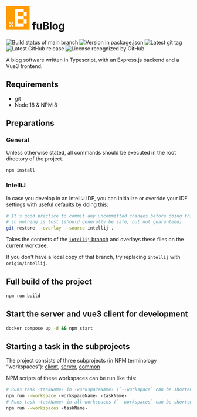 # ![fumiX blog icon](./client/src/assets/favicon/favicon.svg) fuBlog
![Build status of main branch](https://img.shields.io/github/actions/workflow/status/FumiX/fuBlog/build.yml?style=flat-square&branch=main)
![Version in package.json](https://img.shields.io/github/package-json/v/FumiX/fuBlog?style=flat-square&label=package.json)
![Latest git tag](https://img.shields.io/github/v/tag/FumiX/fuBlog?style=flat-square&include_prereleases&sort=semver&label=git%20tag)
![Latest GitHub release](https://img.shields.io/github/v/release/FumiX/fuBlog?style=flat-square&include_prereleases&sort=semver&label=GitHub%20release)
![License recognized by GitHub](https://img.shields.io/github/license/FumiX/fuBlog?style=flat-square)


A blog software written in Typescript, with an Express.js backend and a Vue3 frontend.

## Requirements
* git
* Node 18 & NPM 8

## Preparations

### General

Unless otherwise stated, all commands should be executed in the
root directory of the project.


```bash
npm install
```

### IntelliJ

In case you develop in an IntelliJ IDE, you can initialize or override your IDE settings
with useful defaults by doing this:
```bash
# It's good practice to commit any uncommitted changes before doing this,
# so nothing is lost (should generally be safe, but not guaranteed)
git restore --overlay --source intellij .
```
Takes the contents of the [`intellij` branch](https://github.com/fumiX/fuBlog/tree/intellij)
and overlays these files on the current worktree.

If you don't have a local copy of that branch, try replacing `intellij` with `origin/intellij`.

## Full build of the project
```bash
npm run build
```

## Start the server and vue3 client for development
```bash
docker compose up -d && npm start
```

## Starting a task in the subprojects

The project consists of three subprojects (in NPM terminology “workspaces”):
[client](./client/), [server](./server/), [common](./common/)

NPM scripts of these workspaces can be run like this:
```bash
# Runs task ‹taskName› in ‹workspaceName› (`--workspace` can be shortened to `-w`)
npm run --workspace ‹workspaceName› ‹taskName›
# Runs task ‹taskName› in all workspaces (`--workspaces` can be shortened to `-ws`)
npm run --workspaces ‹taskName›
```
